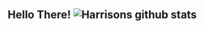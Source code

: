 ## Hello There! ![Harrisons github stats](https://github-readme-stats.vercel.app/api?username=HarrisonWheeler&theme=tokyonight) <!-- Here are some ideas to get you started: - 🔭 I’m currently working on ... - 🌱 I’m currently learning ... - 👯 I’m looking to collaborate on ... - 🤔 I’m looking for help with ... - 💬 Ask me about ... - 📫 How to reach me: ... - 😄 Pronouns: ... - ⚡ Fun fact: ... -->
